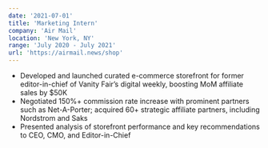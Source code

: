 ```yaml
---
date: '2021-07-01'
title: 'Marketing Intern'
company: 'Air Mail'
location: 'New York, NY'
range: 'July 2020 - July 2021'
url: 'https://airmail.news/shop'
---
```


- Developed and launched curated e-commerce storefront for former editor-in-chief of Vanity Fair’s digital weekly, boosting MoM affiliate sales by $50K
- Negotiated 150%+ commission rate increase with prominent partners such as Net-A-Porter; acquired 60+ strategic affiliate partners, including Nordstrom and Saks
- Presented analysis of storefront performance and key recommendations to CEO, CMO, and Editor-in-Chief
